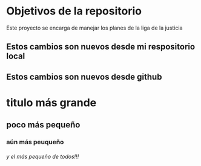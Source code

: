 # Objetivos de la repositorio

Este proyecto se encarga de manejar los planes de la liga de la justicia


## Estos cambios son nuevos desde mi respositorio local
## Estos cambios son nuevos desde github





# titulo más grande
## poco más pequeño
### aún más peuqueño
###### y el más pequeño de todos!!!
